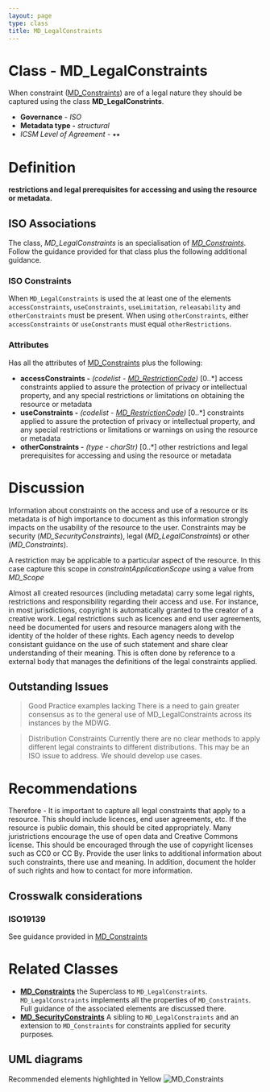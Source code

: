 ```yaml
---
layout: page
type: class
title: MD_LegalConstraints
---
```


#  Class - MD_LegalConstraints
When constraint ([MD_Constraints](https://www.loomio.org/d/TqdZp04C/class-md_constraints)) are of a legal nature they should be captured using the class **MD_LegalConstrints**.

- **Governance** -  *ISO*
- **Metadata type -** *structural*
- *ICSM Level of Agreement* - ⭑⭑

# Definition 
**restrictions and legal prerequisites for accessing and using the resource or metadata.**

## ISO Associations  
The class, *MD_LegalConstraints* is an specialisation of *[MD_Constraints](https://www.loomio.org/d/TqdZp04C/class-md_constraints)*. Follow the guidance provided for that class plus the following additional guidance.

### ISO Constraints 
When `MD_LegalConstraints` is used the at least one of the elements  `accessConstraints`, `useConstraints`, `useLimitation`,  `releasability` and `otherConstraints` must be present.  When using `otherConstraints`, either `accessConstraints` or `useConstrants` must equal `otherRestrictions`.

### Attributes  
Has all the attributes of [MD_Constraints](https://www.loomio.org/d/TqdZp04C/class-md_constraints) plus the following:
- **accessConstraints -** *(codelist - [MD_RestrictionCode](https://www.loomio.org/d/TqdZp04C/class-md_constraints#MD_RestrictionCode---codelist))* [0..\*] access constraints applied to assure the protection of privacy or intellectual property, and any special restrictions or limitations on obtaining the resource or metadata
- **useConstraints -** *(codelist - [MD_RestrictionCode](https://www.loomio.org/d/TqdZp04C/class-md_constraints#MD_RestrictionCode---codelist))* [0..\*] constraints applied to assure the protection of privacy or intellectual property, and any special restrictions or limitations or warnings on using the resource or metadata
- **otherConstraints -** *(type - charStr)* [0..\*]  other restrictions and legal prerequisites for accessing and using the resource or metadata


# Discussion
Information about constraints on the access and use of a resource or its metadata is of high importance to document as this information strongly impacts on the usability of the resource to the user. Constraints may be security (*MD_SecurityConstraints*), legal (*MD_LegalConstraints*) or other (*MD_Constraints*).

A restriction may be applicable to a particular aspect of the resource. In this case capture this scope in *constraintApplicationScope* using a value from *MD_Scope*

Almost all created resources (including metadata) carry some legal rights, restrictions and responsibility regarding their access and use. For instance, in most jurisdictions, copyright is automatically granted to the creator of a creative work. Legal restrictions such as licences and end user agreements, need be documented for users and resource managers along with the identity of the holder of these rights. Each agency needs to develop consistant guidance on the use of such statement and share clear understanding of their meaning. This is often done by reference to a external body that manages the definitions of the legal constraints applied.



## Outstanding Issues
> Good Practice examples lacking
There is a need to gain greater consensus as to the general use of MD_LegalConstraints across its instances by the MDWG.

> Distribution Constraints
Currently there are no clear methods to apply different legal constraints to different distributions. This may be an ISO issue to address. We should develop use cases.

# Recommendations 
Therefore - It is important to capture all legal constraints that apply to a resource. This should include licences, end user agreements, etc. If the resource is public domain, this should be cited appropriately. Many juristrictions encourage the use of open data and Creative Commons license. This should be encouraged through the use of copyright licenses such as CC0 or CC By. Provide the user links to additional information about such constraints, there use and meaning. In addition, document the holder of such rights and how to contact for more information.

## Crosswalk considerations

### ISO19139
See guidance provided in [MD_Constraints](https://www.loomio.org/d/TqdZp04C/class-md_constraints) 

# Related Classes
- **[MD_Constraints](https://www.loomio.org/d/TqdZp04C/class-md_constraints)** the Superclass to `MD_LegalConstraints`. `MD_LegalConstraints` implements all the properties of `MD_Constraints`.  Full guidance of the associated elements are discussed there.
- **[MD_SecurityConstraints](path)** A sibling to `MD_LegalConstraints` and an extension to `MD_Constraints` for constraints applied for security purposes.

## UML diagrams
Recommended elements highlighted in Yellow
![MD_Constraints](https://loomio-uploads.s3.amazonaws.com/documents/files/000/198/726/web/1558404613424)
